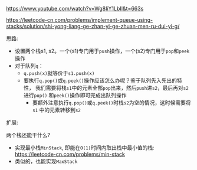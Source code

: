 https://www.youtube.com/watch?v=Wg8IiY1LbII&t=663s

https://leetcode-cn.com/problems/implement-queue-using-stacks/solution/shi-yong-liang-ge-zhan-yi-ge-zhuan-men-ru-dui-yi-g/

思路:
- 设置两个栈s1, s2。一个(s1)专门用于`push`操作，一个(s2)专门用于`pop`和`peek`操作
- 对于队列`q`：
    - `q.push(x)`就等价于`s1.push(x)`
    - 要执行`q.pop()`或`q.peek()`操作应该怎么办呢？鉴于队列先入先出的特性，
    我们需要将栈`s1`中的元素全部`pop`出来，然后`push`进`s2`，最后再对`s2`进行`pop()`
    和`peek()`操作即可完成出队列操作
        - 要额外注意执行`q.pop()`或`q.peek()`时栈`s2`为空的情况，这时候需要将`s1`
        中的元素转移到`s2`
        
        
扩展:
  
  两个栈还能干什么?
  - 实现最小栈`MinStack`, 即能在`O(1)`时间内取出栈中最小值的栈: https://leetcode-cn.com/problems/min-stack
  - 类似的，也能实现`MaxStack`